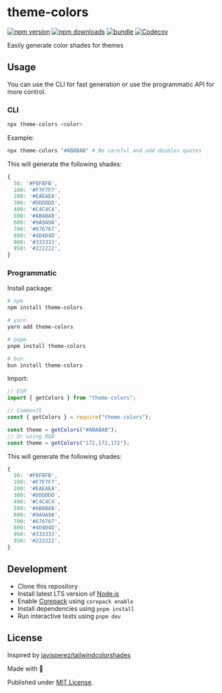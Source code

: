 # theme-colors

[![npm version][npm-version-src]][npm-version-href]
[![npm downloads][npm-downloads-src]][npm-downloads-href]
[![bundle][bundle-src]][bundle-href]
[![Codecov][codecov-src]][codecov-href]

Easily generate color shades for themes

## Usage

You can use the CLI for fast generation or use the programmatic API for more control.

### CLI

```bash
npx theme-colors <color>
```

Example:

```bash
npx theme-colors "#ABABAB" # Be careful and add doubles quotes
```

This will generate the following shades:

```js
{
  50: '#FBFBFB',
  100: '#F7F7F7',
  200: '#EAEAEA',
  300: '#DDDDDD',
  400: '#C4C4C4',
  500: '#ABABAB',
  600: '#9A9A9A',
  700: '#676767',
  800: '#4D4D4D',
  900: '#333333',
  950: '#222222',
}
```

### Programmatic

Install package:

```sh
# npm
npm install theme-colors

# yarn
yarn add theme-colors

# pnpm
pnpm install theme-colors

# bun
bun install theme-colors
```

Import:

```js
// ESM
import { getColors } from "theme-colors";

// CommonJS
const { getColors } = require("theme-colors");

const theme = getColors("#ABABAB");
// Or using RGB
const theme = getColors("172,172,172");
```

This will generate the following shades:

```js
{
  50: '#FBFBFB',
  100: '#F7F7F7',
  200: '#EAEAEA',
  300: '#DDDDDD',
  400: '#C4C4C4',
  500: '#ABABAB',
  600: '#9A9A9A',
  700: '#676767',
  800: '#4D4D4D',
  900: '#333333',
  950: '#222222',
}
```

## Development

- Clone this repository
- Install latest LTS version of [Node.js](https://nodejs.org/en/)
- Enable [Corepack](https://github.com/nodejs/corepack) using `corepack enable`
- Install dependencies using `pnpm install`
- Run interactive tests using `pnpm dev`

## License

Inspired by [javisperez/tailwindcolorshades](https://github.com/javisperez/tailwindcolorshades)

Made with 💛

Published under [MIT License](./LICENSE).

<!-- Badges -->

[npm-version-src]: https://img.shields.io/npm/v/theme-colors?style=flat&colorA=18181B&colorB=F0DB4F
[npm-version-href]: https://npmjs.com/package/theme-colors
[npm-downloads-src]: https://img.shields.io/npm/dm/theme-colors?style=flat&colorA=18181B&colorB=F0DB4F
[npm-downloads-href]: https://npmjs.com/package/theme-colors
[codecov-src]: https://img.shields.io/codecov/c/gh/unjs/theme-colors/main?style=flat&colorA=18181B&colorB=F0DB4F
[codecov-href]: https://codecov.io/gh/unjs/theme-colors
[bundle-src]: https://img.shields.io/bundlephobia/minzip/theme-colors?style=flat&colorA=18181B&colorB=F0DB4F
[bundle-href]: https://bundlephobia.com/result?p=theme-colors
